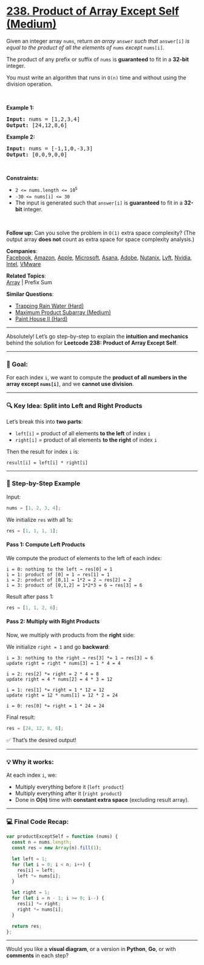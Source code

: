 # [238. Product of Array Except Self (Medium)](https://leetcode.com/problems/product-of-array-except-self/description/)

<div><div class="elfjS" data-track-load="description_content"><p>Given an integer array <code>nums</code>, return <em>an array</em> <code>answer</code> <em>such that</em> <code>answer[i]</code> <em>is equal to the product of all the elements of</em> <code>nums</code> <em>except</em> <code>nums[i]</code>.</p>

<p>The product of any prefix or suffix of <code>nums</code> is <strong>guaranteed</strong> to fit in a <strong>32-bit</strong> integer.</p>

<p>You must write an algorithm that runs in&nbsp;<code>O(n)</code>&nbsp;time and without using the division operation.</p>

<p>&nbsp;</p>
<p><strong class="example">Example 1:</strong></p>
<pre><strong>Input:</strong> nums = [1,2,3,4]
<strong>Output:</strong> [24,12,8,6]
</pre><p><strong class="example">Example 2:</strong></p>
<pre><strong>Input:</strong> nums = [-1,1,0,-3,3]
<strong>Output:</strong> [0,0,9,0,0]
</pre>
<p>&nbsp;</p>
<p><strong>Constraints:</strong></p>

<ul>
	<li><code>2 &lt;= nums.length &lt;= 10<sup>5</sup></code></li>
	<li><code>-30 &lt;= nums[i] &lt;= 30</code></li>
	<li>The input is generated such that <code>answer[i]</code> is <strong>guaranteed</strong> to fit in a <strong>32-bit</strong> integer.</li>
</ul>

<p>&nbsp;</p>
<p><strong>Follow up:</strong>&nbsp;Can you solve the problem in <code>O(1)</code>&nbsp;extra&nbsp;space complexity? (The output array <strong>does not</strong> count as extra space for space complexity analysis.)</p>
</div></div>

**Companies**:  
[Facebook](https://leetcode.com/company/facebook), [Amazon](https://leetcode.com/company/amazon), [Apple](https://leetcode.com/company/apple), [Microsoft](https://leetcode.com/company/microsoft), [Asana](https://leetcode.com/company/asana), [Adobe](https://leetcode.com/company/adobe), [Nutanix](https://leetcode.com/company/nutanix), [Lyft](https://leetcode.com/company/lyft), [Nvidia](https://leetcode.com/company/nvidia), [Intel](https://leetcode.com/company/intel), [VMware](https://leetcode.com/company/vmware)

**Related Topics**:  
[Array](https://leetcode.com/tag/array/) | Prefix Sum

**Similar Questions**:

- [Trapping Rain Water (Hard)](https://leetcode.com/problems/trapping-rain-water/)
- [Maximum Product Subarray (Medium)](https://leetcode.com/problems/maximum-product-subarray/)
- [Paint House II (Hard)](https://leetcode.com/problems/paint-house-ii/)

---

Absolutely! Let’s go step-by-step to explain the **intuition and mechanics** behind the solution for **Leetcode 238: Product of Array Except Self**.

---

### 🧩 Goal:

For each index `i`, we want to compute the **product of all numbers in the array except `nums[i]`**, and we **cannot use division**.

---

### 🔍 Key Idea: Split into Left and Right Products

Let’s break this into **two parts**:

- `left[i]` = product of all elements **to the left** of index `i`
- `right[i]` = product of all elements **to the right** of index `i`

Then the result for index `i` is:

```
result[i] = left[i] * right[i]
```

---

### 🔁 Step-by-Step Example

Input:

```js
nums = [1, 2, 3, 4];
```

We initialize `res` with all 1s:

```js
res = [1, 1, 1, 1];
```

#### Pass 1: Compute Left Products

We compute the product of elements to the left of each index:

```text
i = 0: nothing to the left → res[0] = 1
i = 1: product of [0] = 1 → res[1] = 1
i = 2: product of [0,1] = 1*2 = 2 → res[2] = 2
i = 3: product of [0,1,2] = 1*2*3 = 6 → res[3] = 6
```

Result after pass 1:

```js
res = [1, 1, 2, 6];
```

#### Pass 2: Multiply with Right Products

Now, we multiply with products from the **right** side:

We initialize `right = 1` and go **backward**:

```text
i = 3: nothing to the right → res[3] *= 1 → res[3] = 6
update right = right * nums[3] = 1 * 4 = 4

i = 2: res[2] *= right = 2 * 4 = 8
update right = 4 * nums[2] = 4 * 3 = 12

i = 1: res[1] *= right = 1 * 12 = 12
update right = 12 * nums[1] = 12 * 2 = 24

i = 0: res[0] *= right = 1 * 24 = 24
```

Final result:

```js
res = [24, 12, 8, 6];
```

✅ That’s the desired output!

---

### 💡 Why it works:

At each index `i`, we:

- Multiply everything before it (`left product`)
- Multiply everything after it (`right product`)
- Done in **O(n)** time with **constant extra space** (excluding result array).

---

### 💻 Final Code Recap:

```javascript
var productExceptSelf = function (nums) {
  const n = nums.length;
  const res = new Array(n).fill(1);

  let left = 1;
  for (let i = 0; i < n; i++) {
    res[i] = left;
    left *= nums[i];
  }

  let right = 1;
  for (let i = n - 1; i >= 0; i--) {
    res[i] *= right;
    right *= nums[i];
  }

  return res;
};
```

---

Would you like a **visual diagram**, or a version in **Python**, **Go**, or with **comments** in each step?
